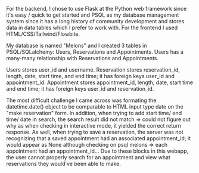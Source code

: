 For the backend, I chose to use Flask at the Python web framework since it's easy / quick to get started and PSQL as my database management system since it has a long history of community development and stores data in data tables which I prefer to work with.
For the frontend I used HTML/CSS/Tailwind/Flowbite.

My database is named "Melons" and I created 3 tables in PSQL/SQLalchemy: Users, Reservations and Appointments. Users has a many-many relationship with Reservations and Appointments.

Users stores user_id and username. Reservation stores reservation_id, length, date, start time, and end time; it has foreign keys user_id and appointment_id. Appointment stores appointment_id, length, date, start time and end time; it has foreign keys user_id and reservation_id.

The most difficult challenge I came across was formating the datetime.date() object to be comparable to HTML input type date on the "make reservation" form. In addition, when trying to add start time/ end time/ date in search, the search result did not match => could not figure out why as when checking in interactive mode, it yielded the correct return response. As well, when trying to save a reservation, the server was not recognizing that a saved appointment had an associated appointment_id; it would appear as None although checking on psql melons => each appointment had an appointment_id...
Due to these blocks in this webapp, the user cannot properly search for an appointment and view what reservations they would've been able to make.